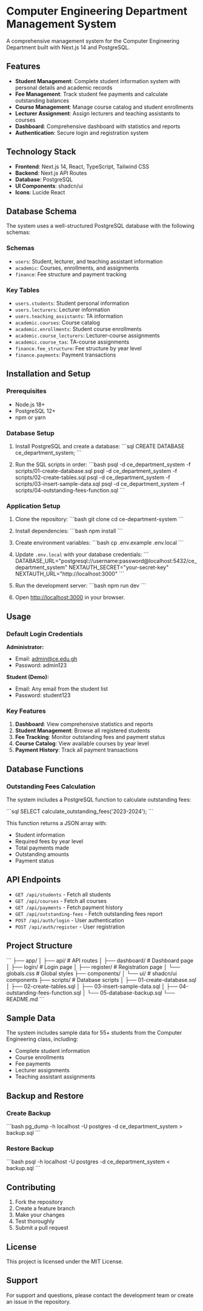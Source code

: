 # Computer Engineering Department Management System

A comprehensive management system for the Computer Engineering Department built with Next.js 14 and PostgreSQL.

## Features

- **Student Management**: Complete student information system with personal details and academic records
- **Fee Management**: Track student fee payments and calculate outstanding balances
- **Course Management**: Manage course catalog and student enrollments
- **Lecturer Assignment**: Assign lecturers and teaching assistants to courses
- **Dashboard**: Comprehensive dashboard with statistics and reports
- **Authentication**: Secure login and registration system

## Technology Stack

- **Frontend**: Next.js 14, React, TypeScript, Tailwind CSS
- **Backend**: Next.js API Routes
- **Database**: PostgreSQL
- **UI Components**: shadcn/ui
- **Icons**: Lucide React

## Database Schema

The system uses a well-structured PostgreSQL database with the following schemas:

### Schemas
- `users`: Student, lecturer, and teaching assistant information
- `academic`: Courses, enrollments, and assignments
- `finance`: Fee structure and payment tracking

### Key Tables
- `users.students`: Student personal information
- `users.lecturers`: Lecturer information
- `users.teaching_assistants`: TA information
- `academic.courses`: Course catalog
- `academic.enrollments`: Student course enrollments
- `academic.course_lecturers`: Lecturer-course assignments
- `academic.course_tas`: TA-course assignments
- `finance.fee_structure`: Fee structure by year level
- `finance.payments`: Payment transactions

## Installation and Setup

### Prerequisites
- Node.js 18+ 
- PostgreSQL 12+
- npm or yarn

### Database Setup

1. Install PostgreSQL and create a database:
\`\`\`sql
CREATE DATABASE ce_department_system;
\`\`\`

2. Run the SQL scripts in order:
\`\`\`bash
psql -d ce_department_system -f scripts/01-create-database.sql
psql -d ce_department_system -f scripts/02-create-tables.sql
psql -d ce_department_system -f scripts/03-insert-sample-data.sql
psql -d ce_department_system -f scripts/04-outstanding-fees-function.sql
\`\`\`

### Application Setup

1. Clone the repository:
\`\`\`bash
git clone <your-repo-url>
cd ce-department-system
\`\`\`

2. Install dependencies:
\`\`\`bash
npm install
\`\`\`

3. Create environment variables:
\`\`\`bash
cp .env.example .env.local
\`\`\`

4. Update `.env.local` with your database credentials:
\`\`\`
DATABASE_URL="postgresql://username:password@localhost:5432/ce_department_system"
NEXTAUTH_SECRET="your-secret-key"
NEXTAUTH_URL="http://localhost:3000"
\`\`\`

5. Run the development server:
\`\`\`bash
npm run dev
\`\`\`

6. Open [http://localhost:3000](http://localhost:3000) in your browser.

## Usage

### Default Login Credentials

**Administrator:**
- Email: admin@ce.edu.gh
- Password: admin123

**Student (Demo):**
- Email: Any email from the student list
- Password: student123

### Key Features

1. **Dashboard**: View comprehensive statistics and reports
2. **Student Management**: Browse all registered students
3. **Fee Tracking**: Monitor outstanding fees and payment status
4. **Course Catalog**: View available courses by year level
5. **Payment History**: Track all payment transactions

## Database Functions

### Outstanding Fees Calculation

The system includes a PostgreSQL function to calculate outstanding fees:

\`\`\`sql
SELECT calculate_outstanding_fees('2023-2024');
\`\`\`

This function returns a JSON array with:
- Student information
- Required fees by year level
- Total payments made
- Outstanding amounts
- Payment status

## API Endpoints

- `GET /api/students` - Fetch all students
- `GET /api/courses` - Fetch all courses
- `GET /api/payments` - Fetch payment history
- `GET /api/outstanding-fees` - Fetch outstanding fees report
- `POST /api/auth/login` - User authentication
- `POST /api/auth/register` - User registration

## Project Structure

\`\`\`
├── app/
│   ├── api/                 # API routes
│   ├── dashboard/           # Dashboard page
│   ├── login/              # Login page
│   ├── register/           # Registration page
│   └── globals.css         # Global styles
├── components/
│   └── ui/                 # shadcn/ui components
├── scripts/                # Database scripts
│   ├── 01-create-database.sql
│   ├── 02-create-tables.sql
│   ├── 03-insert-sample-data.sql
│   ├── 04-outstanding-fees-function.sql
│   └── 05-database-backup.sql
└── README.md
\`\`\`

## Sample Data

The system includes sample data for 55+ students from the Computer Engineering class, including:
- Complete student information
- Course enrollments
- Fee payments
- Lecturer assignments
- Teaching assistant assignments

## Backup and Restore

### Create Backup
\`\`\`bash
pg_dump -h localhost -U postgres -d ce_department_system > backup.sql
\`\`\`

### Restore Backup
\`\`\`bash
psql -h localhost -U postgres -d ce_department_system < backup.sql
\`\`\`

## Contributing

1. Fork the repository
2. Create a feature branch
3. Make your changes
4. Test thoroughly
5. Submit a pull request

## License

This project is licensed under the MIT License.

## Support

For support and questions, please contact the development team or create an issue in the repository.
